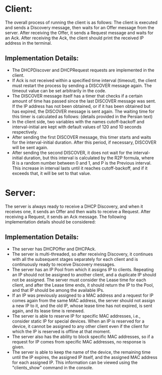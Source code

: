 # Client:
The overall process of running the client is as follows:
The client is executed and sends a Discovery message, then waits for an Offer message from the server. After receiving the Offer, it sends a Request message and waits for an Ack. After receiving the Ack, the client should print the received IP address in the terminal.

## Implementation Details:

* The DHCPDiscover and DHCPRequest requests are implemented in the client.
* If Ack is not received within a specified time interval (timeout), the client must restart the process by sending a DISCOVER message again. The timeout value can be set arbitrarily in the code.
* The DISCOVER message itself has a timer that checks if a certain amount of time has passed since the last DISCOVER message was sent. If the IP address has not been obtained, or if it has been obtained but has expired, the DISCOVER message is sent again. The waiting time for this timer is calculated as follows: (details provided in the Persian text)
* In the client side, two variables with the names cutoff-backoff and interval-initial are kept with default values of 120 and 10 seconds respectively.
* After sending the first DISCOVER message, this timer starts and waits for the interval-initial duration. After this period, if necessary, DISCOVER will be sent again.
* After sending the second DISCOVER, it does not wait for the interval-initial duration, but this interval is calculated by the R2P formula, where R is a random number between 0 and 1, and P is the Previous interval. This increase in interval lasts until it reaches cutoff-backoff, and if it exceeds that, it will be set to that value.

# Server:
The server is always ready to receive a DHCP Discovery, and when it receives one, it sends an Offer and then waits to receive a Request. After receiving a Request, it sends an Ack message. The following implementation details should be considered:

## Implementation Details:

* The server has DHCPOffer and DHCPAck.
* The server is multi-threaded, so after receiving Discovery, it continues with all the subsequent stages separately for each client and is continuously ready to receive Discovery messages.
* The server has an IP Pool from which it assigns IP to clients. Repeating an IP should not be assigned to another client, and a duplicate IP should not be assigned. The server must consider the Lease time for each client, and after the Lease time ends, it should return the IP to the Pool, and that IP should be among the available IPs.
* If an IP was previously assigned to a MAC address and a request for IP comes again from the same MAC address, the server should not assign a new IP to it, and the old IP, whose lease time has not expired, is sent again, and its lease time is renewed.
* The server is able to reserve IP for specific MAC addresses, i.e., consider static IP for special devices. When an IP is reserved for a device, it cannot be assigned to any other client even if the client for which the IP is reserved is offline at that moment.
* The server also has the ability to block specific MAC addresses, so if a request for IP comes from specific MAC addresses, no response is given.
* The server is able to keep the name of the device, the remaining time until the IP expires, the assigned IP itself, and the assigned MAC address for each assigned IP. This information can be viewed using the "clients_show" command in the console.
